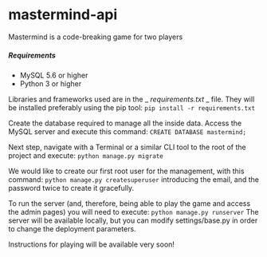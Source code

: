 # mastermind-api
Mastermind is a code-breaking game for two players

##### Requirements
- MySQL 5.6 or higher
- Python 3 or higher

Libraries and frameworks used are in the _ _requirements.txt_ _ file. They will be installed preferably using the pip tool:
`pip install -r requirements.txt`

Create the database required to manage all the inside data. Access the MySQL server and execute this command:
`CREATE DATABASE mastermind;`

Next step, navigate with a Terminal or a similar CLI tool to the root of the project and execute:
`python manage.py migrate`

We would like to create our first root user for the management, with this command:
`python manage.py createsuperuser`
introducing the email, and the password twice to create it gracefully.

To run the server (and, therefore, being able to play the game and access the admin pages) you will need to execute:
`python manage.py runserver`
The server will be available locally, but you can modify settings/base.py in order to change the deployment parameters.

Instructions for playing will be available very soon!
